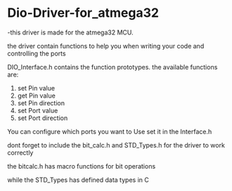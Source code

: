 # Dio-Driver-for_atmega32

-this driver is made for the atmega32 MCU.

the driver contain functions to help you when writing your code and controlling the ports

DIO_Interface.h
contains the function prototypes.
the available functions are:
1) set Pin value 
2) get Pin value
3) set Pin direction
4) set Port value
5) set Port direction

You can configure which ports you want to Use set it in the Interface.h

dont forget to include the bit_calc.h and STD_Types.h for the driver to work correctly 

the bitcalc.h has macro functions for bit operations 

while the STD_Types has  defined data types in C 


